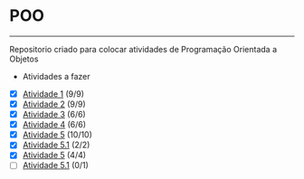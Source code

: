 # POO
***
Repositorio criado para colocar atividades de Programação Orientada a Objetos
* Atividades a fazer
- [x] [Atividade 1](/atividades/src/atv1) (9/9)
- [x] [Atividade 2](/atividades/src/atv2) (9/9)
- [x] [Atividade 3](/atividades/src/atv3) (6/6)
- [x] [Atividade 4](atividades/src/atv4) (6/6)
- [x] [Atividade 5](atividades/src/atv5) (10/10)
- [x] [Atividade 5.1](atividades/src/atv5_1) (2/2)
- [x] [Atividade 5](atividades/src/atv6) (4/4)
- [ ] [Atividade 5.1](atividades/src/atv6_1) (0/1)

